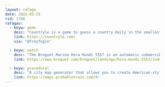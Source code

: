 ```yaml
---
layout: rafaga
date: 2022-03-25
rid: 1788
rafagas:
  - keyw: game
    desc: "Countryle is a game to guess a country daily in the smallest possible attempts with clues for hemisphere, continent, temperature, inhabitants and direction with respect to the last candidate"
    link: https://countryle.com/
    via: "@freyfogle"

  - keyw: watch
    desc: "The Breguet Marine Hora Mundi 5557 is an automatic submersible mechanical watch with dual time zone with automatic change that shows the date, the day / night cycle and the city"
    link: https://www.breguet.com/breguet/landings/hora-mundi-5557/index.html#en

  - keyw: procedural
    desc: "A city map generator that allows you to create American-style procedural cities directly in the browser with multiple parameters, which can then be downloaded as a traditional map but also as a height map or 3D model"
    link: https://maps.probabletrain.com/#/
---
```

